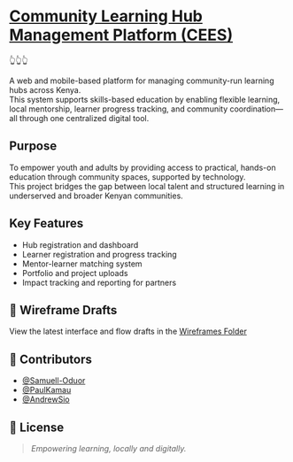 # [Community Learning Hub Management Platform (CEES)](https://samuell23.github.io/Toptiers-work/)
👆👆👆

A web and mobile-based platform for managing community-run learning hubs across Kenya.  
This system supports skills-based education by enabling flexible learning, local mentorship, learner progress tracking, and community coordination—all through one centralized digital tool.

##  Purpose

To empower youth and adults by providing access to practical, hands-on education through community spaces, supported by technology.  
This project bridges the gap between local talent and structured learning in underserved and broader Kenyan communities.

##  Key Features

- Hub registration and dashboard
- Learner registration and progress tracking
- Mentor-learner matching system
- Portfolio and project uploads
- Impact tracking and reporting for partners

## 📁 Wireframe Drafts

View the latest interface and flow drafts in the [Wireframes Folder](https://github.com/Samuell23/Toptiers-work/tree/main/Wireframes)

## 👥 Contributors

- [@Samuell-Oduor](https://github.com/Samuell23) 
- [@PaulKamau]()  
- [@AndrewSio]() 

## 📄 License



> _Empowering learning, locally and digitally._
